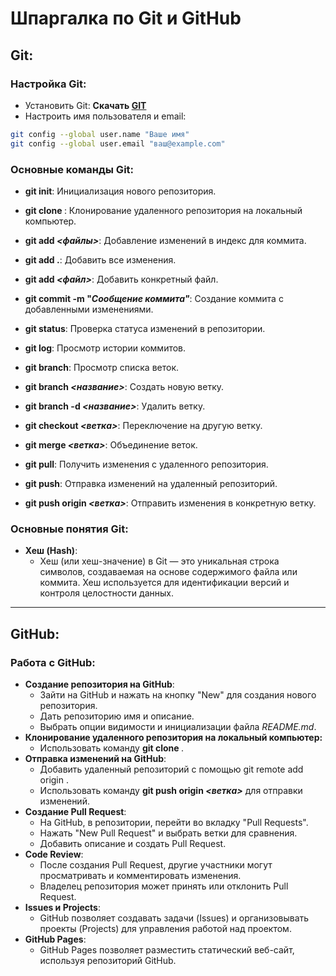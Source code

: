 # Шпаргалка по Git и GitHub

## Git:
### Настройка Git:
* Установить Git: **Скачать [GIT](https://git-scm.com/downloads "Ссылка на скачивание")** <br>
* Настроить имя пользователя и email:
```bash
git config --global user.name "Ваше имя"
git config --global user.email "ваш@example.com"
```
### Основные команды Git:
* **git init**: Инициализация нового репозитория.
  
* **git clone *<URL>***: Клонирование удаленного репозитория на локальный компьютер.

* **git add *<файлы>***: Добавление изменений в индекс для коммита.

* **git add .**: Добавить все изменения.

* **git add *<файл>***: Добавить конкретный файл.

* **git commit -m "*Сообщение коммита"***: Создание коммита с добавленными изменениями.

* **git status**: Проверка статуса изменений в репозитории.

* **git log**: Просмотр истории коммитов.

* **git branch**: Просмотр списка веток.

* **git branch *<название>***: Создать новую ветку.

* **git branch -d *<название>***: Удалить ветку.

* **git checkout *<ветка>***: Переключение на другую ветку.

* **git merge *<ветка>***: Объединение веток.

* **git pull**: Получить изменения с удаленного репозитория.

* **git push**: Отправка изменений на удаленный репозиторий.

* **git push origin *<ветка>***: Отправить изменения в конкретную ветку.
### Основные понятия Git:
* **Хеш (Hash)**:
    * Хеш (или хеш-значение) в Git — это уникальная строка символов, создаваемая на основе содержимого файла или коммита. Хеш используется для идентификации версий и контроля целостности данных.
---

## GitHub:
### Работа с GitHub:
* **Создание репозитория на GitHub**:<br>
    * Зайти на GitHub и нажать на кнопку "New" для создания нового репозитория.<br>
    * Дать репозиторию имя и описание.<br>
    * Выбрать опции видимости и инициализации файла *README.md*.<br>
* **Клонирование удаленного репозитория на локальный компьютер:**<br>
    * Использовать команду **git clone *<URL>***.
* **Отправка изменений на GitHub**:
    * Добавить удаленный репозиторий с помощью git remote add origin *<URL>*.
    * Использовать команду **git push origin *<ветка>*** для отправки изменений.
* **Создание Pull Request**:
    * На GitHub, в репозитории, перейти во вкладку "Pull Requests".
    * Нажать "New Pull Request" и выбрать ветки для сравнения.
    * Добавить описание и создать Pull Request.
* **Code Review**:
    * После создания Pull Request, другие участники могут просматривать и комментировать изменения.
    * Владелец репозитория может принять или отклонить Pull Request.
* **Issues и Projects**:
    * GitHub позволяет создавать задачи (Issues) и организовывать проекты (Projects) для управления работой над проектом.
* **GitHub Pages**:
    * GitHub Pages позволяет разместить статический веб-сайт, используя репозиторий GitHub.